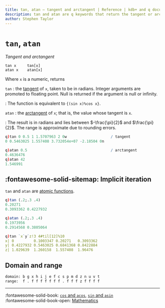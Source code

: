 ```yaml
---
title: tan, atan – tangent and arctangent | Reference | kdb+ and q documentation
description: tan and atan are q keywords that return the tangent or arctangent of their argument.
author: Stephen Taylor
---
```

# `tan`, `atan`



_Tangent and arctangent_


```syntax
tan x     tan[x]
atan x    atan[x]
```

Where `x` is a numeric, returns 

`tan`
: the [tangent](https://en.wikipedia.org/wiki/Tangent) of `x`, taken to be in radians. Integer arguments are promoted to floating point. Null is returned if the argument is null or infinity.

: The function is equivalent to `{(sin x)%cos x}`.

`atan`
: the [arctangent](https://en.wikipedia.org/wiki/Inverse_trigonometric_functions#Basic_properties) of `x`; that is, the value whose tangent is `x`. 

: The result is in radians and lies between $-\frac{\pi}{2}$ and $\frac{\pi}{2}$. The range is approximate due to rounding errors.

```q
q)tan 0 0.5 1 1.5707963 2 0w                    / tangent
0 0.5463025 1.557408 3.732054e+07 -2.18504 0n

q)atan 0.5                                      / arctangent
0.4636476
q)atan 42
1.546991
```


## :fontawesome-solid-sitemap: Implicit iteration

`tan` and `atan` are [atomic functions](../basics/atomic.md).

```q
q)tan (.2;.3 .4)
0.20271
0.3093362 0.4227932

q)atan (.2;.3 .4)
0.1973956
0.2914568 0.3805064

q)tan `x`y`z!3 4#til[12]%10
x| 0         0.1003347 0.20271   0.3093362
y| 0.4227932 0.5463025 0.6841368 0.8422884
z| 1.029639  1.260158  1.557408  1.96476
```


## Domain and range

```txt
domain: b g x h i j e f c s p m d z n u v t
range:  f . f f f f f f f . f f f z f f f f
```


----

:fontawesome-solid-book:
[`cos` and `acos`](cos.md),
[`sin` and `asin`](sin.md)
<br>
:fontawesome-solid-book-open:
[Mathematics](../basics/math.md)

